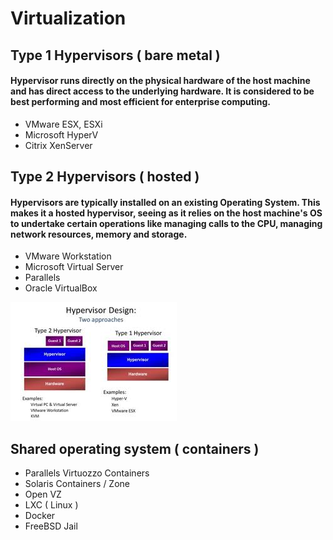 
# Virtualization

## Type 1 Hypervisors ( bare metal ) 
 
#### Hypervisor runs directly on the physical hardware of the host machine and has direct access to the underlying hardware. It is considered to be best performing and most efficient for enterprise computing.
 
 * VMware ESX, ESXi
 * Microsoft HyperV
 * Citrix XenServer

## Type 2 Hypervisors ( hosted )

#### Hypervisors are typically installed on an existing Operating System. This makes it a hosted hypervisor, seeing as it relies on the host machine's OS to undertake certain operations like managing calls to the CPU, managing network resources, memory and storage.

 * VMware Workstation
 * Microsoft Virtual Server
 * Parallels
 * Oracle VirtualBox

![Type1 vs Type2](Type1vsType2.jpg)

## Shared operating system ( containers )

 * Parallels Virtuozzo Containers
 * Solaris Containers / Zone
 * Open VZ
 * LXC ( Linux )
 * Docker
 * FreeBSD Jail  